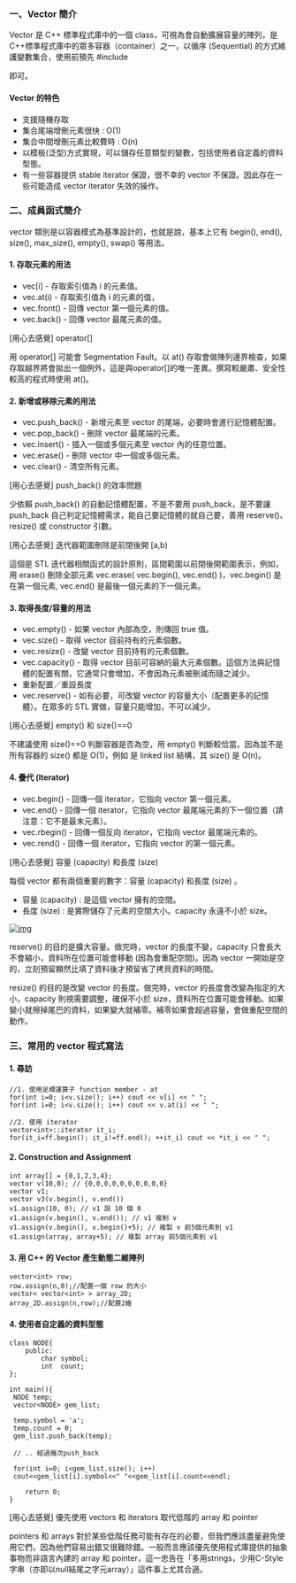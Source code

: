 ### **一、Vector 簡介**

Vector 是 C++ 標準程式庫中的一個 class，可視為會自動擴展容量的陣列，是C++標準程式庫中的眾多容器（container）之一，以循序 (Sequential) 的方式維護變數集合，使用前預先 #include <vector> 

即可。

#### Vector 的特色



- 支援隨機存取
- 集合尾端增刪元素很快 : O(1)
- 集合中間增刪元素比較費時 : O(n)
- 以模板(泛型)方式實現，可以儲存任意類型的變數，包括使用者自定義的資料型態。
- 有一些容器提供 stable iterator 保證，很不幸的 vector 不保證。因此存在一些可能造成 vector iterator 失效的操作。

### **二、成員函式簡介**

vector 類別是以容器模式為基準設計的，也就是說，基本上它有 begin(), end(), size(), max_size(), empty(), swap()  等用法。

#### 1. 存取元素的用法



- vec[i] - 存取索引值為 i 的元素值。
- vec.at(i) - 存取索引值為 i 的元素的值，
- vec.front() - 回傳 vector 第一個元素的值。
- vec.back() - 回傳 vector 最尾元素的值。





[用心去感覺] operator[]



用 operator[] 可能會 Segmentation Fault。以 at() 存取會做陣列邊界檢查，如果存取越界將會拋出一個例外，這是與operator[]的唯一差異。撰寫較嚴肅、安全性較高的程式時使用 at()。

#### 2. 新增或移除元素的用法



- vec.push_back() - 新增元素至 vector 的尾端，必要時會進行記憶體配置。
- vec.pop_back() - 刪除 vector 最尾端的元素。
- vec.insert() - 插入一個或多個元素至 vector 內的任意位置。
- vec.erase() - 刪除 vector 中一個或多個元素。
- vec.clear() - 清空所有元素。





[用心去感覺] push_back() 的效率問題

少依賴 push_back() 的自動記憶體配置，不是不要用 push_back，是不要讓 push_back 自己判定記憶體需求，能自己要記憶體的就自己要，善用 reserve()、resize() 或 constructor 引數。

[用心去感覺] 迭代器範圍刪除是前閉後開 [a,b)

這個是 STL 迭代器相關函式的設計原則，區間範圍以前閉後開範圍表示，例如，用 erase() 刪除全部元素 vec.erase( vec.begin(), vec.end() )，vec.begin() 是在第一個元素, vec.end() 是最後一個元素的下一個元素。

#### 3. 取得長度/容量的用法



- vec.empty() - 如果 vector 內部為空，則傳回 true 值。
- vec.size() - 取得 vector 目前持有的元素個數。
- vec.resize() - 改變 vector 目前持有的元素個數。
- vec.capacity() - 取得 vector 目前可容納的最大元素個數。這個方法與記憶體的配置有關，它通常只會增加，不會因為元素被刪減而隨之減少。
- 重新配置／重設長度
- vec.reserve() - 如有必要，可改變 vector 的容量大小（配置更多的記憶體）。在眾多的 STL 實做，容量只能增加，不可以減少。





[用心去感覺] empty() 和 size()==0



不建議使用 size()==0 判斷容器是否為空，用 empty() 判斷較恰當。因為並不是所有容器的 size() 都是 O(1)，例如 <list> 是 linked list 結構，其 size() 是 O(n)。







#### 4. 疊代 (Iterator)



- vec.begin() - 回傳一個 iterator，它指向 vector 第一個元素。
- vec.end() - 回傳一個 iterator，它指向 vector 最尾端元素的下一個位置（請注意：它不是最末元素）。
- vec.rbegin() - 回傳一個反向 iterator，它指向 vector 最尾端元素的。
- vec.rend() - 回傳一個 iterator，它指向 vector 的第一個元素。

[用心去感覺] 容量 (capacity) 和長度 (size)

每個 vector 都有兩個重要的數字：容量 (capacity) 和長度 (size) 。

- 容量 (capacity) : 是這個 vector 擁有的空間。
- 長度 (size) : 是實際儲存了元素的空間大小。capacity 永遠不小於 size。



[![img](https://4.bp.blogspot.com/-NqUea513KKg/Va-v0Q3m3BI/AAAAAAAA5NA/Gg2ILl-JkMI/s400/vector-clipped.jpg)](http://4.bp.blogspot.com/-NqUea513KKg/Va-v0Q3m3BI/AAAAAAAA5NA/Gg2ILl-JkMI/s1600/vector-clipped.jpg)

reserve() 的目的是擴大容量。做完時，vector 的長度不變，capacity 只會長大不會縮小，資料所在位置可能會移動 (因為會重配空間)。因為 vector 一開始是空的，立刻預留顯然比填了資料後才預留省了拷貝資料的時間。

resize() 的目的是改變 vector 的長度。做完時，vector 的長度會改變為指定的大小，capacity 則視需要調整，確保不小於 size，資料所在位置可能會移動。如果變小就擦掉尾巴的資料，如果變大就補零。補零如果會超過容量，會做重配空間的動作。

### **三、常用的 vector 程式寫法**

####  

#### 1. 尋訪



```
//1. 使用足標運算子 function member - at
for(int i=0; i<v.size(); i++) cout << v[i] << " ";
for(int i=0; i<v.size(); i++) cout << v.at(i) << " ";

//2. 使用 iterator
vector<int>::iterator it_i;
for(it_i=ff.begin(); it_i!=ff.end(); ++it_i) cout << *it_i << " "; 
```



####  

#### 2. Construction and Assignment

```
int array[] = {0,1,2,3,4};
vector v(10,0); // {0,0,0,0,0,0,0,0,0,0}
vector v1;
vector v3(v.begin(), v.end())
v1.assign(10, 0); // v1 設 10 個 0
v1.assign(v.begin(), v.end()); // v1 複制 v
v1.assign(v.begin(), v.begin()+5); // 複製 v 前5個元素到 v1
v1.assign(array, array+5); // 複製 array 前5個元素到 v1
```



####  

#### 3. 用 C++ 的 Vector 產生動態二維陣列

```
vector<int> row;
row.assign(n,0);//配置一個 row 的大小
vector< vector<int> > array_2D;
array_2D.assign(n,row);//配置2維
```



####  

#### 4. 使用者自定義的資料型態

```
class NODE{
    public:
        char symbol;
        int  count;  
};

int main(){   
 NODE temp;
 vector<NODE> gem_list;
 
 temp.symbol = 'a';
 temp.count = 0;
 gem_list.push_back(temp);
 
 // .. 經過幾次push_back
 
 for(int i=0; i<gem_list.size(); i++)
 cout<<gem_list[i].symbol<<" "<<gem_list[i].count<<endl;
 
    return 0;
}
```





[用心去感覺] 優先使用 vectors 和 iterators 取代低階的 array 和 pointer

pointers 和 arrays 對於某些低階任務可能有存在的必要，但我們應該盡量避免使用它們，因為他們容易出錯又很難除錯。一般而言應該優先使用程式庫提供的抽象事物而非語言內建的 array 和 pointer，這一忠告在「多用strings，少用C-Style 字串（亦即以null結尾之字元array）」這件事上尤其合適。